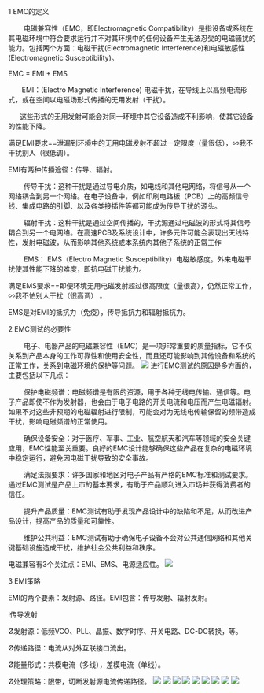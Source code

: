 
1 EMC的定义

        电磁兼容性（EMC，即Electromagnetic Compatibility）是指设备或系统在其电磁环境中符合要求运行并不对其环境中的任何设备产生无法忍受的电磁骚扰的能力。包括两个方面：电磁干扰(Electromagnetic Interference)和电磁敏感性(Electromagnetic Susceptibility)。

EMC = EMI + EMS

       EMI：(Electro Magnetic Interference) 电磁干扰，在导线上以高频电流形式，或在空间以电磁场形式传播的无用发射（干扰）。

      这些形式的无用发射可能会对同一环境中其它设备造成不利影响，使其它设备的性能下降。

满足EMI要求==泄漏到环境中的无用电磁发射不超过一定限度（量很低），∽我不干扰别人（很低调）。

EMI有两种传播途径：传导、辐射。

        传导干扰：这种干扰是通过导电介质，如电线和其他电网络，将信号从一个网络耦合到另一个网络。在电子设备中，例如印刷电路板（PCB）上的高频信号线、集成电路的引脚、以及各类接插件等都可能成为传导干扰的源头。

        辐射干扰：这种干扰是通过空间传播的，干扰源通过电磁波的形式将其信号耦合到另一个电网络。在高速PCB及系统设计中，许多元件可能会表现出天线特性，发射电磁波，从而影响其他系统或本系统内其他子系统的正常工作

        EMS： EMS（Electro Magnetic Susceptibility）电磁敏感度。外来电磁干扰使其性能下降的难度，即抗电磁干扰能力。

满足EMS要求==即便环境无用电磁发射超过很高限度（量很高），仍然正常工作，∽我不怕别人干扰（很高调） 。

EMS是对EMI的抵抗力（免疫），传导抵抗力和辐射抵抗力。

2 EMC测试的必要性

        电子、电器产品的电磁兼容性（EMC）是一项非常重要的质量指标，它不仅关系到产品本身的工作可靠性和使用安全性，而且还可能影响到其他设备和系统的正常工作，关系到电磁环境的保护等问题。
![](https://raw.githubusercontent.com/LeroyK111/pictureBed/master/20250219005115.png)
进行EMC测试的原因是多方面的，主要包括以下几点：

        保护电磁频谱：电磁频谱是有限的资源，用于各种无线电传输、通信等。电子产品即使不作为发射器，也会由于电子电路的开关电流和电压而产生电磁辐射。如果不对这些非预期的电磁辐射进行限制，可能会对为无线电传输保留的频带造成干扰，影响电磁频谱的正常使用。    

        确保设备安全：对于医疗、军事、工业、航空航天和汽车等领域的安全关键应用，EMC性能至关重要。良好的EMC设计能够确保这些产品在复杂的电磁环境中稳定运行，避免因电磁干扰导致的安全事故。

        满足法规要求：许多国家和地区对电子产品有严格的EMC标准和测试要求。通过EMC测试是产品上市的基本要求，有助于产品顺利进入市场并获得消费者的信任。

        提升产品质量：EMC测试有助于发现产品设计中的缺陷和不足，从而改进产品设计，提高产品的质量和可靠性。

        维护公共利益：EMC测试有助于确保电子设备不会对公共通信网络和其他关键基础设施造成干扰，维护社会公共利益和秩序。

电磁兼容有3个关注点：EMI、EMS、电源适应性。
![](https://raw.githubusercontent.com/LeroyK111/pictureBed/master/20250219005141.png)


3 EMI策略

EMI的两个要素：发射源、路径。EMI包含：传导发射、辐射发射。

l传导发射

Ø发射源：低频VCO、PLL、晶振、数字时序、开关电路、DC-DC转换，等。

Ø传递路径：电流从对外互联接口流出。

Ø能量形式：共模电流（多线），差模电流（单线）。

Ø处理策略：限带，切断发射源电流传递路径。
![](https://raw.githubusercontent.com/LeroyK111/pictureBed/master/20250219005223.png)
![](https://raw.githubusercontent.com/LeroyK111/pictureBed/master/20250219005252.png)
![](https://raw.githubusercontent.com/LeroyK111/pictureBed/master/20250219005317.png)
![](https://raw.githubusercontent.com/LeroyK111/pictureBed/master/20250219005338.png)
![](https://raw.githubusercontent.com/LeroyK111/pictureBed/master/20250219005356.png)
![](https://raw.githubusercontent.com/LeroyK111/pictureBed/master/20250219005414.png)
![](https://raw.githubusercontent.com/LeroyK111/pictureBed/master/20250219005437.png)
![](https://raw.githubusercontent.com/LeroyK111/pictureBed/master/20250219005454.png)
![](https://raw.githubusercontent.com/LeroyK111/pictureBed/master/20250219005516.png)














